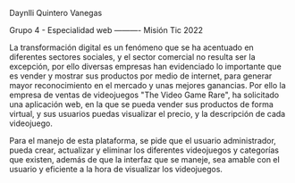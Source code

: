 Daynlli Quintero Vanegas

Grupo 4 - Especialidad web ———- Misión Tic 2022


La transformación digital es un fenómeno que se ha acentuado en
diferentes sectores sociales, y el sector comercial no resulta ser la
excepción, por ello diversas empresas han evidenciado lo
importante que es vender y mostrar sus productos por medio de
internet, para generar mayor reconocimiento en el mercado y unas
mejores ganancias. Por ello la empresa de ventas de videojuegos
"The Video Game Rare", ha solicitado una aplicación web, en la que
se pueda vender sus productos de forma virtual, y sus usuarios
puedas visualizar el precio, y la descripción de cada videojuego.


Para el manejo de esta plataforma, se pide que el usuario
administrador, pueda crear, actualizar y eliminar los diferentes
videojuegos y categorías que existen, además de que la interfaz
que se maneje, sea amable con el usuario y eficiente a la hora de
visualizar los videojuegos.